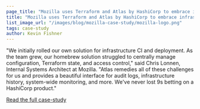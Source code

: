 ```yaml
---
page_title: "Mozilla uses Terraform and Atlas by HashiCorp to embrace infrastructure as code"
title: "Mozilla uses Terraform and Atlas by HashiCorp to embrace infrastructure as code"
list_image_url: "/images/blog/mozilla-case-study/mozilla-logo.png"
tags: case-study
author: Kevin Fishner
---
```


"We initially rolled our own solution for infrastructure CI and deployment. As the team grew, our homebrew solution struggled to centrally manage configuration, Terraform state, and access control," said Chris Lonnen, Internal Systems Architect at Mozilla. "Atlas remedies all of these challenges for us and provides a beautiful interface for audit logs, infrastructure history, system-wide monitoring, and more. We've never lost 9s betting on a HashiCorp product."

[Read the full case-study](https://hashicorp.com/files/Mozilla.pdf)
